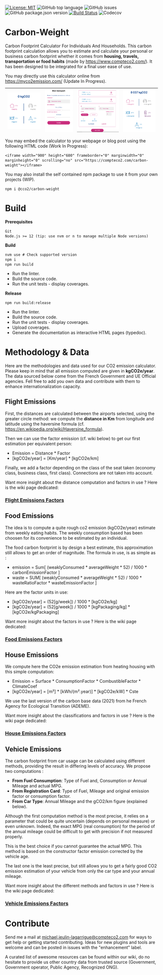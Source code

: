 [![License: MIT](https://img.shields.io/badge/License-MIT-yellow.svg)](https://opensource.org/licenses/MIT)
![GitHub top language](https://img.shields.io/github/languages/top/CompteCO2/Carbon-Weight)
![GitHub issues](https://img.shields.io/github/issues/CompteCO2/Carbon-Weight)
![GitHub package.json version](https://img.shields.io/github/package-json/v/CompteCO2/Carbon-Weight)
[![Build Status](https://travis-ci.org/CompteCO2/Carbon-Weight.svg?branch=main)](https://travis-ci.org/CompteCO2/Carbon-Weight)
![Codecov](https://img.shields.io/codecov/c/github/CompteCO2/Carbon-Weight)

# Carbon-Weight
Carbon Footprint Calculator For Individuals And Households. This carbon footprint calculation allows you to estimate and calculate your personal or business carbon footprint whether it comes from **housing, travels, transportation or food habits** (made by https://www.compteco2.com/). It has been designed to be integrated for a final user ease of use.

You may directly use this calculator online from https://myco2emission.com/ (Update In Progress).

| ![](wiki/screen_01.png) | ![](wiki/screen_02.png) | ![](wiki/screen_04.png) | ![](wiki/screen_03.png)
:-------------------------:|:-------------------------:|:-------------------------:|:-------------------------:


You may embed the calculator to your webpage or blog post using the following HTML code (Work In Progress):
```
<iframe width="900" height="600" frameborder="0" marginwidth="0" marginheight="0" scrolling="no" src="https://compteco2.com/carbon-weight"></iframe>
```

You may also install the self contained npm package to use it from your own projects (WIP).
```
npm i @cco2/carbon-weight
```

# Build
**Prerequisites**
```
Git
Node.js >= 12 (tip: use nvm or n to manage multiple Node versions)
```

**Build**
```
nvm use # Check supported version
npm i
npm run build
```

- Run the linter.
- Build the source code.
- Run the unit tests - display coverages.

**Release**
```
npm run build:release
```
- Run the linter.
- Build the source code.
- Run the unit tests - display coverages.
- Upload coverages.
- Generate the documentation as interactive HTML pages (typedoc).

# Methodology & Data
Here are the methodologies and data used for our CO2 emission calculator. Please keep in mind that all emission computed are given in **kgCO2e/year**. The data sourced below come from the French Government and UE Official agencies. Fell free to add you own data and contribute with them to enhance internationalization capacity.

## Flight Emissions
First, the distances are calculated between the airports selected, using the greater circle method: we compute the **distance in Km** from longitude and latitude using the haversine formula (cf. https://en.wikipedia.org/wiki/Haversine_formula).

Then we can use the factor emission (cf. wiki below) to get our first estimation per equivalent person:
- Emission = Distance * Factor
- [kgCO2e/year] = [Km/year] * [kgCO2e/km]

Finally, we add a factor depending on the class of the seat taken (economy class, business class, first class). Connections are not taken into account.

Want more insight about the distance computation and factors in use ? Here is the wiki page dedicated:
### [Flight Emissions Factors](/wiki/flight.md)

## Food Emissions
The idea is to compute a quite rough co2 emission (kgCO2e/year) estimate from weekly eating habits. The weekly consumption based has been choosen for its convenience to be estimated by an individual.

The food carbon footprint is by design a best estimate, this approximation still allows to get an order of magnitude. The formula in use, is as simple as :
- emission = Sum[ (weaklyConsumed * averageWeight * 52) / 1000 * carbonEmissionFactor ]
- waste = SUM[ (weaklyConsumed * averageWeight * 52) / 1000 * wasteRatioFactor * wasteEmissionFactor ]

Here are the factor units in use:
- [kgCO2e/year] = (52[g/week]) / 1000 * [kgCO2e/kg]
- [kgCO2e/year] = (52[g/week]) / 1000 * [kgPackaging/kg] * [kgCO2e/kgPackaging]

Want more insight about the factors in use ? Here is the wiki page dedicated:
### [Food Emissions Factors](/wiki/food.md)

## House Emissions
We compute here the CO2e emission estimation from heating housing with this simple computation:
- Emission = Surface * ConsumptionFactor * CombustibleFactor * ClimateCoef
- [kgCO2e/year] = [m²] * [kWh/(m².year)] * [kgCO2e/kW] * Cste

We use the last version of the carbon base data (2021) from he French Agency for Ecological Transition (ADEME).

Want more insight about the classifications and factors in use ? Here is the wiki page dedicated:
### [House Emissions Factors](/wiki/house.md)

## Vehicle Emissions
The carbon footprint from car usage can be calculated using different methods, providing the result in differing levels of accuracy. We propose two computations :
- **From Fuel Consumption**: Type of Fuel and, Consumption or Annual Mileage and actual MPG.
- **From Registration Card**: Type of Fuel, Mileage and original emission factor or consumption factor.
- **From Car Type**: Annual Mileage and the gCO2/km figure (explained below).

Although the first computation method is the most precise, it relies on a parameter that could be quite uncertain (depends on personal measure) or even unknown. Indeed, the exact MPG (real consumption) for the period of the annual mileage could be difficult to get with precision if not measured properly.

This is the best choice if you cannot guarantee the actual MPG. This method is based on the constructor factor emission corrected by the vehicle age.

The last one is the least precise, but still allows you to get a fairly good CO2 emission estimation of your vehicle from only the car type and your annual mileage.

Want more insight about the different methods and factors in use ? Here is the wiki page dedicated:
### [Vehicle Emissions Factors](/wiki/vehicle.md)

# Contribute
Send me a mail at michael.jeulin-lagarrigue@compteco2.com for ways to get help or getting started contributing. Ideas for new plugins and tools are welcome and can be posted in issues with the "enhancement" label.

A curated list of awesome resources can be found within our wiki, do no hesitate to provide us other country data from trusted source (Government, Government operator, Public Agency, Recognized ONG).
